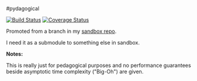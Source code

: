 #pydagogical

[![Build Status](https://travis-ci.org/skytreader/pydagogical.svg?branch=master)](https://travis-ci.org/skytreader/pydagogical)
[![Coverage Status](https://coveralls.io/repos/skytreader/pydagogical/badge.svg?branch=master)](https://coveralls.io/r/skytreader/pydagogical?branch=master)

Promoted from a branch in my [sandbox repo](https://github.com/skytreader/sandbox).

I need it as a submodule to something else in sandbox.

**Notes:**

This is really just for pedagogical purposes and no performance guarantees beside
asymptotic time complexity ("Big-Oh") are given.
